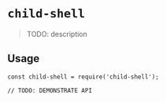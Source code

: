 # `child-shell`

> TODO: description

## Usage

```
const child-shell = require('child-shell');

// TODO: DEMONSTRATE API
```
